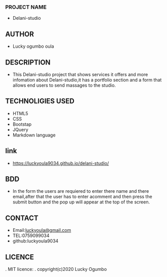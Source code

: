 ### PROJECT NAME
- Delani-studio
## AUTHOR
- Lucky ogumbo oula
## DESCRIPTION
- This Delani-studio project that shows services it offers and more infomation about Delani-studio,it has a portfolio section and a form that allows end users to send massages to the studio.
## TECHNOLIGIES USED
- HTML5
- CSS
- Bootstap
- JQuery
- Markdown language
## link
- https://luckyoula9034.github.io/delani-studio/
## BDD
- In the form the users are requiered to enter there name and there email,after that the user has to enter acomment and then press the submit button and the pop up will appear at the top of the screen.
## CONTACT
- Email:luckyoula@gmail.com
- TEL:0759099034
- github:luckyoula9034
## LICENCE
 . MIT licence:
 . copyright(c)2020 Lucky Ogumbo

